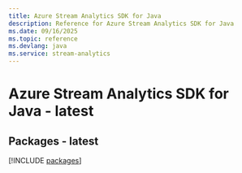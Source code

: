 ```yaml
---
title: Azure Stream Analytics SDK for Java
description: Reference for Azure Stream Analytics SDK for Java
ms.date: 09/16/2025
ms.topic: reference
ms.devlang: java
ms.service: stream-analytics
---
```

# Azure Stream Analytics SDK for Java - latest
## Packages - latest
[!INCLUDE [packages](stream-analytics-index.md)]